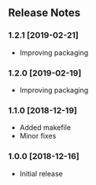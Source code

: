 ## Release Notes ##

### 1.2.1 [2019-02-21] ###

* Improving packaging

### 1.2.0 [2019-02-19] ###

* Improving packaging

### 1.1.0 [2018-12-19] ###

* Added makefile
* Minor fixes

### 1.0.0 [2018-12-16] ###

* Initial release
